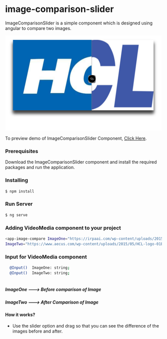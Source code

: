 # image-comparison-slider

ImageComparisonSlider is a simple component  which is designed using angular to compare two images.

![alt text](https://github.com/GnanaDeepthi/image-comparison-slider/blob/master/compareImages/hcl.png)


To preview demo of ImageComparisonSlider Component, [Click Here](https://angular-ylx175.stackblitz.io/).

### Prerequisites

Download the  ImageComparisonSlider component and install the required packages and run the application.


### Installing

```sh
$ npm install
```

### Run Server

```sh
$ ng serve
```

### Adding  VideoMedia component to your project

```sh
<app-image-compare ImageOne="https://irpaai.com/wp-content/uploads/2015/11/HCL-Logo-High-Res.jpg"
ImageTwo="https://www.aecus.com/wp-content/uploads/2015/05/HCL-logo-01B-05.jpg"></app-image-compare>
```

### Input for VideoMedia component

```sh
  @Input()  ImageOne: string;
  @Input()  ImageTwo: string;
 
```


##### ImageOne --->   Before comparison of Image 

 ##### ImageTwo  ---> After Comparison of Image 




#### How it works?

- Use the slider option and drag so that you can see the difference of the images before and after.







